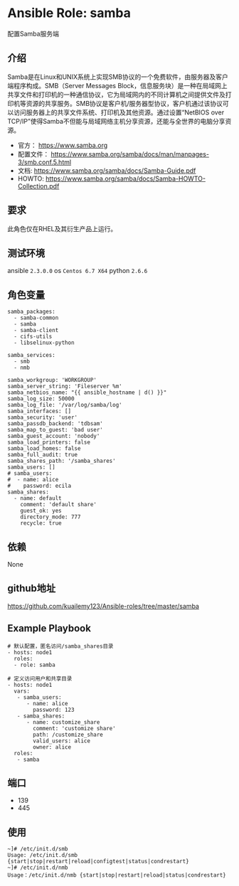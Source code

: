 # Ansible Role: samba

配置Samba服务端

## 介绍
Samba是在Linux和UNIX系统上实现SMB协议的一个免费软件，由服务器及客户端程序构成。SMB（Server Messages Block，信息服务块）是一种在局域网上共享文件和打印机的一种通信协议，它为局域网内的不同计算机之间提供文件及打印机等资源的共享服务。SMB协议是客户机/服务器型协议，客户机通过该协议可以访问服务器上的共享文件系统、打印机及其他资源。通过设置“NetBIOS over TCP/IP”使得Samba不但能与局域网络主机分享资源，还能与全世界的电脑分享资源。

- 官方： https://www.samba.org
- 配置文件： https://www.samba.org/samba/docs/man/manpages-3/smb.conf.5.html
- 文档:  https://www.samba.org/samba/docs/Samba-Guide.pdf
- HOWTO: https://www.samba.org/samba/docs/Samba-HOWTO-Collection.pdf

## 要求

此角色仅在RHEL及其衍生产品上运行。

## 测试环境

ansible `2.3.0.0`
os `Centos 6.7 X64`
python `2.6.6`

## 角色变量
	samba_packages:
	  - samba-common
	  - samba
	  - samba-client
	  - cifs-utils
	  - libselinux-python
	  
	samba_services:
	  - smb
	  - nmb
	  
	samba_workgroup: 'WORKGROUP'
	samba_server_string: 'Fileserver %m'
	samba_netbios_name: "{{ ansible_hostname | d() }}"
	samba_log_size: 50000
	samba_log_file: '/var/log/samba/log'
	samba_interfaces: []
	samba_security: 'user'
	samba_passdb_backend: 'tdbsam'
	samba_map_to_guest: 'bad user'
	samba_guest_account: 'nobody'
	samba_load_printers: false
	samba_load_homes: false
	samba_full_audit: true
	samba_shares_path: '/samba_shares'
	samba_users: []
	# samba_users:
	#  - name: alice
	#    password: ecila
	samba_shares: 
	  - name: default
		comment: 'default share'
		guest_ok: yes
		directory_mode: 777
		recycle: true


## 依赖
None

## github地址
https://github.com/kuailemy123/Ansible-roles/tree/master/samba

## Example Playbook
	# 默认配置，匿名访问/samba_shares目录
	- hosts: node1
	  roles:
	  - role: samba
	
	# 定义访问用户和共享目录
	- hosts: node1
	  vars:
	   - samba_users:
		  - name: alice
			password: 123
	   - samba_shares:
		  - name: customize_share
			comment: 'customize share'
			path: /customize_share
			valid_users: alice
			owner: alice
	  roles: 
	   - samba

## 端口

- 139
- 445

## 使用

```
~]# /etc/init.d/smb 
Usage: /etc/init.d/smb {start|stop|restart|reload|configtest|status|condrestart}
~]# /etc/init.d/nmb 
Usage：/etc/init.d/nmb {start|stop|restart|reload|status|condrestart}
```
